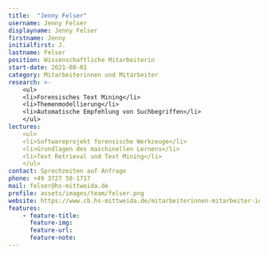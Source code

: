 ```yaml
---
title:  "Jenny Felser"
username: Jenny Felser
displayname: Jenny Felser
firstname: Jenny
initialfirst: J.
lastname: Felser
position: Wissenschaftliche Mitarbeiterin
start-date: 2021-08-01
category: Mitarbeiterinnen und Mitarbeiter
research: >- 
    <ul>
    <li>Forensisches Text Mining</li>
    <li>Themenmodellierung</li>
    <li>Automatische Empfehlung von Suchbegriffen</li>
    </ul>
lectures: 
    <ul>
    <li>Softwareprojekt forensische Werkzeuge</li>
    <li>Grundlagen des maschinellen Lernens</li>
    <li>Text Retrieval und Text Mining</li>
    </ul>
contact: Sprechzeiten auf Anfrage
phone: +49 3727 58-1717
mail: felser@hs-mittweida.de    
profile: assets/images/team/felser.png
website: https://www.cb.hs-mittweida.de/mitarbeiterinnen-mitarbeiter-in-ihren-fachgruppen/felser-jenny/
features:
    - feature-title: 
      feature-img: 
      feature-url: 
      feature-note: 
---
```

